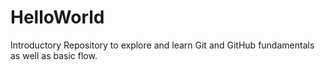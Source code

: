 # HelloWorld
Introductory Repository to explore and learn Git and GitHub fundamentals as well as basic flow.
